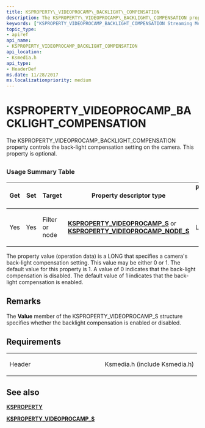 ```yaml
---
title: KSPROPERTY\_VIDEOPROCAMP\_BACKLIGHT\_COMPENSATION
description: The KSPROPERTY\_VIDEOPROCAMP\_BACKLIGHT\_COMPENSATION property controls the back-light compensation setting on the camera. This property is optional.
keywords: ["KSPROPERTY_VIDEOPROCAMP_BACKLIGHT_COMPENSATION Streaming Media Devices"]
topic_type:
- apiref
api_name:
- KSPROPERTY_VIDEOPROCAMP_BACKLIGHT_COMPENSATION
api_location:
- Ksmedia.h
api_type:
- HeaderDef
ms.date: 11/28/2017
ms.localizationpriority: medium
---
```


# KSPROPERTY\_VIDEOPROCAMP\_BACKLIGHT\_COMPENSATION


The KSPROPERTY\_VIDEOPROCAMP\_BACKLIGHT\_COMPENSATION property controls the back-light compensation setting on the camera. This property is optional.

## <span id="ddk_ksproperty_videoprocamp_backlight_compensation_ks"></span><span id="DDK_KSPROPERTY_VIDEOPROCAMP_BACKLIGHT_COMPENSATION_KS"></span>


### Usage Summary Table

<table>
<colgroup>
<col width="20%" />
<col width="20%" />
<col width="20%" />
<col width="20%" />
<col width="20%" />
</colgroup>
<thead>
<tr class="header">
<th>Get</th>
<th>Set</th>
<th>Target</th>
<th>Property descriptor type</th>
<th>Property value type</th>
</tr>
</thead>
<tbody>
<tr class="odd">
<td><p>Yes</p></td>
<td><p>Yes</p></td>
<td><p>Filter or node</p></td>
<td><p><a href="/windows-hardware/drivers/ddi/ksmedia/ns-ksmedia-ksproperty_videoprocamp_s" data-raw-source="[&lt;strong&gt;KSPROPERTY_VIDEOPROCAMP_S&lt;/strong&gt;](/windows-hardware/drivers/ddi/ksmedia/ns-ksmedia-ksproperty_videoprocamp_s)"><strong>KSPROPERTY_VIDEOPROCAMP_S</strong></a> or <a href="/windows-hardware/drivers/ddi/ksmedia/ns-ksmedia-ksproperty_videoprocamp_node_s" data-raw-source="[&lt;strong&gt;KSPROPERTY_VIDEOPROCAMP_NODE_S&lt;/strong&gt;](/windows-hardware/drivers/ddi/ksmedia/ns-ksmedia-ksproperty_videoprocamp_node_s)"><strong>KSPROPERTY_VIDEOPROCAMP_NODE_S</strong></a></p></td>
<td><p>LONG</p></td>
</tr>
</tbody>
</table>

 

The property value (operation data) is a LONG that specifies a camera's back-light compensation setting. This value may be either 0 or 1. The default value for this property is 1. A value of 0 indicates that the back-light compensation is disabled. The default value of 1 indicates that the back-light compensation is enabled.

## Remarks

The **Value** member of the KSPROPERTY\_VIDEOPROCAMP\_S structure specifies whether the backlight compensation is enabled or disabled.

## Requirements

<table>
<colgroup>
<col width="50%" />
<col width="50%" />
</colgroup>
<tbody>
<tr class="odd">
<td><p>Header</p></td>
<td>Ksmedia.h (include Ksmedia.h)</td>
</tr>
</tbody>
</table>

## See also


[**KSPROPERTY**](/windows-hardware/drivers/ddi/ks/ns-ks-ksidentifier)

[**KSPROPERTY\_VIDEOPROCAMP\_S**](/windows-hardware/drivers/ddi/ksmedia/ns-ksmedia-ksproperty_videoprocamp_s)

